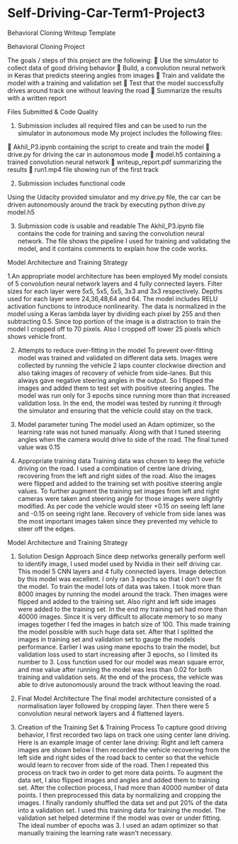 # Self-Driving-Car-Term1-Project3
Behavioral Cloning
Writeup Template

Behavioral Cloning Project

The goals / steps of this project are the following:
 Use the simulator to collect data of good driving behavior
 Build, a convolution neural network in Keras that predicts steering
angles from images
 Train and validate the model with a training and validation set
 Test that the model successfully drives around track one without
leaving the road
 Summarize the results with a written report

Files Submitted & Code Quality
1. Submission includes all required files and can be used to run the
simulator in autonomous mode
My project includes the following files:

 Akhil_P3.ipynb containing the script to create and train the model
 drive.py for driving the car in autonomous mode
 model.h5 containing a trained convolution neural network
 writeup_report.pdf summarizing the results
 run1.mp4 file showing run of the first track

2. Submission includes functional code

Using the Udacity provided simulator and my drive.py file, the car can be
driven autonomously around the track by executing
python drive.py model.h5

3. Submission code is usable and readable
The Akhil_P3.ipynb file contains the code for training and saving the
convolution neural network. The file shows the pipeline I used for
training and validating the model, and it contains comments to explain
how the code works.

Model Architecture and Training Strategy

1.An appropriate model architecture has been employed
My model consists of 5 convolution neural network layers and 4 fully
connected layers. Filter sizes for each layer were 5x5, 5x5, 5x5, 3x3 and
3x3 respectively. Depths used for each layer were 24,36,48,64 and 64.
The model includes RELU activation functions to introduce nonlinearity.
The data is normalized in the model using a Keras lambda layer by
dividing each pixel by 255 and then subtracting 0.5. Since top portion of
the image is a distraction to train the model I cropped off to 70 pixels.
Also I cropped off lower 25 pixels which shows vehicle front. 

2. Attempts to reduce over-fitting in the model
To prevent over-fitting model was trained and validated on different data
sets. Images were collected by running the vehicle 2 laps counter
clockwise direction and also taking images of recovery of vehicle from
side-lanes. But this always gave negative steering angles in the output.
So I flipped the images and added them to test set with positive steering
angles. The model was run only for 3 epochs since running more than that
increased validation loss. In the end, the model was tested by running it
through the simulator and ensuring that the vehicle could stay on the
track.

3. Model parameter tuning
The model used an Adam optimizer, so the learning rate was not tuned
manually. Along with that I tuned steering angles when the camera would
drive to side of the road. The final tuned value was 0.15

4. Appropriate training data
Training data was chosen to keep the vehicle driving on the road. I used
a combination of centre lane driving, recovering from the left and right
sides of the road. Also the images were flipped and added to the training
set with positive steering angle values. To further augment the training
set images from left and right cameras were taken and steering angle for
those images were slightly modified. As per code the vehicle would steer
+0.15 on seeing left lane and -0.15 on seeing right lane. Recovery of
vehicle from side lanes was the most important images taken since they
prevented my vehicle to steer off the edges.

Model Architecture and Training Strategy

1. Solution Design Approach
Since deep networks generally perform well to identify image, I used
model used by Nvidia in their self driving car. This model 5 CNN layers
and 4 fully connected layers. Image detection by this model was
excellent. I only ran 3 epochs so that I don’t over fit the model.
To train the model lots of data was taken. I took more than 8000 images
by running the model around the track. Then images were flipped and added
to the training set. Also right and left side images were added to the
training set. In the end my training set had more than 40000 images.
Since it is very difficult to allocate memory to so many images together
I fed the images in batch size of 100. This made training the model
possible with such huge data set.
After that I splitted the images in training set and validation set to
gauge the models performance. Earlier I was using mane epochs to train
the model, but validation loss used to start increasing after 3 epochs,
so I limited its number to 3. Loss function used for our model was mean
square error, and mse value after running the model was less than 0.02
for both training and validation sets.
At the end of the process, the vehicle was able to drive autonomously
around the track without leaving the road.

2. Final Model Architecture
The final model architecture consisted of a normalisation layer followed
by cropping layer. Then there were 5 convolution neural network layers
and 4 flattened layers.

3. Creation of the Training Set & Training Process
To capture good driving behavior, I first recorded two laps on track one
using center lane driving. Here is an example image of center lane
driving:
Right and left camera images are shown below
I then recorded the vehicle recovering from the left side and right sides
of the road back to center so that the vehicle would learn to recover
from side of the road.
Then I repeated this process on track two in order to get more data
points. To augment the data set, I also flipped images and angles and
added them to training set.
After the collection process, I had more than 40000 number of data
points. I then preprocessed this data by normalizing and cropping the
images.
I finally randomly shuffled the data set and put 20% of the data into a
validation set.
I used this training data for training the model. The validation set
helped determine if the model was over or under fitting. The ideal number
of epochs was 3. I used an adam optimizer so that manually training the
learning rate wasn't necessary.
